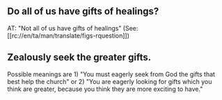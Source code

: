 ## Do all of us have gifts of healings? ##

AT: "Not all of us have gifts of healings" (See: [[rc://en/ta/man/translate/figs-rquestion]])

## Zealously seek the greater gifts. ##

Possible meanings are 1) "You must eagerly seek from God the gifts that best help the church" or 2) "You are eagerly looking for gifts which you think are greater, because you think they are more exciting to have."